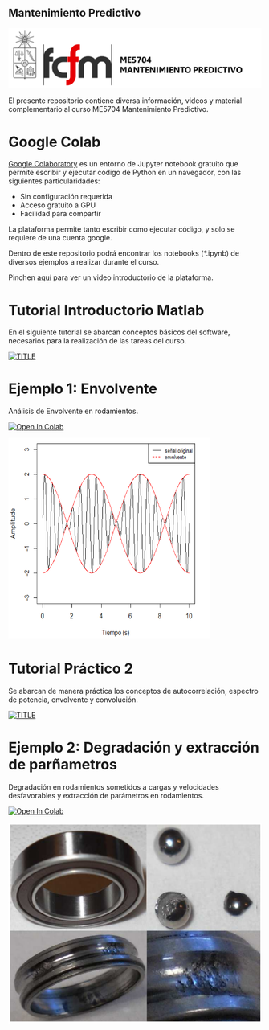 ## Mantenimiento Predictivo

<img src=bin/Banner.png>

El presente repositorio contiene diversa información, videos y material complementario al curso ME5704 Mantenimiento Predictivo.

# Google Colab

[Google Colaboratory](https://colab.research.google.com/notebooks/welcome.ipynb) es un entorno de Jupyter notebook gratuito que permite escribir y ejecutar código de Python en un navegador, con las siguientes particularidades:
- Sin configuración requerida
- Acceso gratuito a GPU
- Facilidad para compartir

La plataforma permite tanto escribir como ejecutar código, y solo se requiere de una cuenta google.

Dentro de este repositorio podrá encontrar los notebooks (*.ipynb) de diversos ejemplos a realizar durante el curso.

Pinchen [aquí](https://www.youtube.com/watch?v=inN8seMm7UI&ab_channel=TensorFlow) para ver un video introductorio de la plataforma.

# Tutorial Introductorio Matlab

En el siguiente tutorial se abarcan conceptos básicos del software, necesarios para la realización de las tareas del curso.

[![TITLE](https://img.youtube.com/vi/zdlHYP3kCwg/0.jpg)](https://youtu.be/zdlHYP3kCwg)

# Ejemplo 1: Envolvente

Análisis de Envolvente en rodamientos.

[![Open In Colab](https://colab.research.google.com/assets/colab-badge.svg)](https://github.com/leoonhardt/mantenimientopredictivo/blob/main/Ejemplo_1.ipynb)

<img src="https://raw.githubusercontent.com/leoonhardt/mantenimientopredictivo/master/datos/ejemplo1/envolvente.png" height="400">

# Tutorial Práctico 2

Se abarcan de manera práctica los conceptos de autocorrelación, espectro de potencia, envolvente y convolución.

[![TITLE](https://img.youtube.com/vi/Gw-_mPOy7QY/0.jpg)](https://youtu.be/Gw-_mPOy7QY)

# Ejemplo 2: Degradación y extracción de parñametros

Degradación en rodamientos sometidos a cargas y velocidades desfavorables y extracción de parámetros en rodamientos. 

[![Open In Colab](https://colab.research.google.com/assets/colab-badge.svg)](https://github.com/leoonhardt/mantenimientopredictivo/blob/main/Ejemplo_2.ipynb)

<img src="https://raw.githubusercontent.com/leoonhardt/mantenimientopredictivo/master/datos/ejemplo2/rodamientos.png" height="400">


